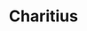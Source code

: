 ---
codehost: https://github.com/https://github.com/juliuszelf/global-charity-search-engine
logohandle: charitius
sort: charitius
title: Charitius
twitter: https://x.com/charitius
website: http://www.charitius.org/
---